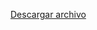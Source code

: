 [Descargar archivo](https://drive.google.com/uc?export=download&id=18BJIZTRLF--kQBlegJ2DJ6Fa6B9UZSOg)
